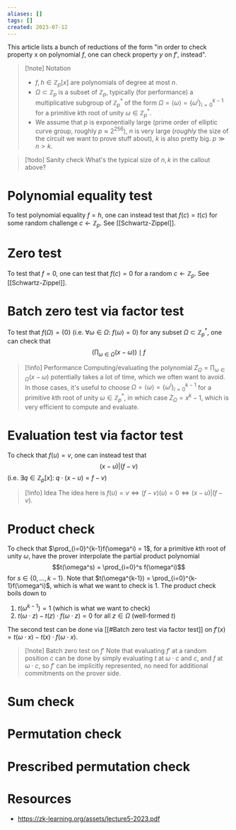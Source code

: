 ```yaml
---
aliases: []
tags: []
created: 2023-07-12
---
```


This article lists a bunch of reductions of the form "in order to check property x on polynomial $f$, one can check property $y$ on $f'$, instead".

> [!note] Notation
> - $f,h \in \mathbb{Z}_p[x]$ are polynomials of degree at most $n$.
> - $\Omega\subset \mathbb{Z}_p$ is a subset of $\mathbb{Z}_p$, typically (for performance) a multiplicative subgroup of $\mathbb{Z}_p^*$ of the form $\Omega = \langle \omega \rangle = \{\omega^i\}_{i=0}^{k-1}$ for a primitive $k$th root of unity $\omega\in\mathbb{Z}_p^*$.
> - We assume that $p$ is exponentially large (prime order of elliptic curve group, roughly $p\approx 2^{256}$), $n$ is very large (*roughly* the size of the circuit we want to prove stuff about), $k$ is also pretty big. $p \gg n > k$.

> [!todo] Sanity check
> What's the typical size of $n,k$ in the callout above?

# Polynomial equality test
To test polynomial equality $f = h$, one can instead test that $f(c) = t(c)$ for some random challenge $c\leftarrow\mathbb{Z}_p$.
See [[Schwartz-Zippel]].

# Zero test
To test that $f=0$, one can test that $f(c) = 0$ for a random $c\leftarrow \mathbb{Z}_p$. 
See [[Schwartz-Zippel]].

# Batch zero test via factor test
To test that $f(\Omega) = \{0\}$ (i.e. $\forall \omega\in \Omega:\ f(\omega) = 0$) for any subset $\Omega \subset \mathbb{Z}_p^*$, one can check that $$\left(\prod_{\omega\in\Omega}(x-\omega)\right) \mid f$$
> [!info] Performance
> Computing/evaluating the polynomial $Z_\Omega = \prod_{\omega\in\Omega}(x-\omega)$ potentially takes a lot of time, which we often want to avoid.
> In those cases, it's useful to choose $\Omega = \langle \omega \rangle = \{\omega^i\}_{i=0}^{k-1}$ for a primitive $k$th root of unity $\omega\in\mathbb{Z}_p^*$, in which case $Z_\Omega = x^k-1$, which is very efficient to compute and evaluate. 

# Evaluation test via factor test
To check that $f(u) = v$, one can instead test that $$(x-u)|(f-v)$$
(i.e. $\exists q\in\mathbb{Z}_p[x]:\ q\cdot (x-u) = f-v$)

> [!info] Idea
> The idea here is $f(u) = v \Leftrightarrow (f-v)(u) = 0 \Leftrightarrow (x-u) | (f-v)$.

# Product check
To check that $\prod_{i=0}^{k-1}f(\omega^i) = 1$, for a primitive $k$th root of unity $\omega$, have the prover interpolate the partial product polynomial $$t(\omega^s) = \prod_{i=0}^s f(\omega^i)$$ for $s\in\{0,\dots,k-1\}$. Note that $t(\omega^{k-1}) = \prod_{i=0}^{k-1}f(\omega^i)$, which is what we want to check is $1$.
The product check boils down to 
1. $t(\omega^{k-1}) = 1$ (which is what we want to check)
2. $t(\omega\cdot z)-t(z)\cdot f(\omega\cdot z) = 0$ for all $z\in\Omega$ (well-formed $t$)

The second test can be done via [[#Batch zero test via factor test]] on $f'(x) = t(\omega\cdot x)-t(x)\cdot f(\omega\cdot x)$.

> [!note] Batch zero test on $f'$
> Note that evaluating $f'$ at a random position $c$ can be done by simply evaluating $t$ at $\omega\cdot c$ and $c$, and $f$ at $\omega\cdot c$, so $f'$ can be implicitly represented, no need for additional commitments on the prover side.

# Sum check

# Permutation check

# Prescribed permutation check


# Resources
- https://zk-learning.org/assets/lecture5-2023.pdf